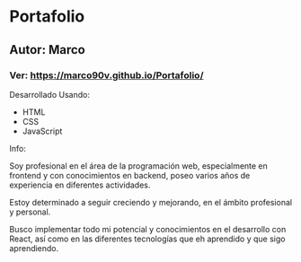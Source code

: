# Portafolio
## Autor: Marco

### Ver: https://marco90v.github.io/Portafolio/

Desarrollado Usando:
- HTML
- CSS
- JavaScript

Info:

Soy profesional en el área de la programación web, especialmente en frontend y con conocimientos en backend, poseo varios años de experiencia en diferentes actividades.

Estoy determinado a seguir creciendo y mejorando, en el ámbito profesional y personal.

Busco implementar todo mi potencial y conocimientos en el desarrollo con React, así como en las diferentes tecnologías que eh aprendido y que sigo aprendiendo.
